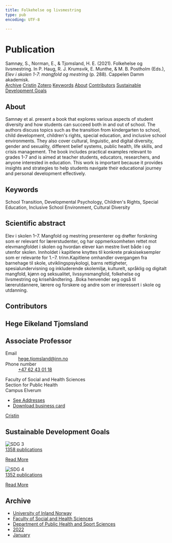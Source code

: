 ```yaml
---
title: Folkehelse og livsmestring
type: pub
encoding: UTF-8

---
```

<h1>Publication</h1>
<article id="csl-bib-container-Q8E4EK5R" class="csl-bib-container">
  <div class="csl-bib-body"> <div class="csl-entry">Samnøy, S., Norman, E., &#38; Tjomsland, H. E. (2021). Folkehelse og livsmestring. In P. Haug, R. J. Krumsvik, E. Munthe, &#38; M. B. Postholm (Eds.), <i>Elev i skolen 1-7: mangfold og mestring</i> (p. 288). Cappelen Damm akademisk.</div> </div>
  <div class="csl-bib-buttons">
    <a href="#taxonomy-article-Q8E4EK5R" alt="archive" class="csl-bib-button">Archive</a>
    <a href="https://app.cristin.no/results/show.jsf?id=1995659" alt="Cristin" class="csl-bib-button">Cristin</a>
    <a href="http://zotero.org/groups/5881554/items/Q8E4EK5R" alt="Zotero" class="csl-bib-button">Zotero</a>
    <a href="#keywords-article-Q8E4EK5R" alt="keywords" class="csl-bib-button">Keywords</a>
    <a href="#about-article-Q8E4EK5R" alt="about_pub" class="csl-bib-button">About</a>
    <a href="#contributors-article-Q8E4EK5R" alt="contributors" class="csl-bib-button">Contributors</a>
    <a href="#sdg-article-Q8E4EK5R" alt="sdg" class="csl-bib-button">Sustainable Development Goals</a>
  </div>
  <div id="csl-bib-meta-container-Q8E4EK5R"></div>
</article>
<div id="csl-bib-meta-Q8E4EK5R" class="csl-bib-meta">
  <article id="about-article-Q8E4EK5R" class="about_pub-article">
    <h1>About</h1>
    Samnøy et al. present a book that explores various aspects of student diversity and how students can succeed both in and out of school. The authors discuss topics such as the transition from kindergarten to school, child development, children's rights, special education, and inclusive school environments. They also cover cultural, linguistic, and digital diversity, gender and sexuality, different belief systems, public health, life skills, and crisis management. The book includes practical examples relevant to grades 1-7 and is aimed at teacher students, educators, researchers, and anyone interested in education. This work is important because it provides insights and strategies to help students navigate their educational journey and personal development effectively.
  </article>
  <article id="keywords-article-Q8E4EK5R" class="keywords-article">
    <h1>Keywords</h1>
    School Transition, Developmental Psychology, Children's Rights, Special Education, Inclusive School Environment, Cultural Diversity
  </article>
  <article id="abstract-article-Q8E4EK5R" class="abstract-article">
    <h1>Scientific abstract</h1>
    Elev i skolen 1–7. Mangfold og mestring presenterer og drøfter forskning som er relevant for lærerstudenter, og har oppmerksomheten rettet mot elevmangfoldet i skolen og hvordan elever kan mestre livet både i og utenfor skolen. Innholdet i kapitlene knyttes til konkrete praksiseksempler som er relevante for 1.–7. trinn.Kapitlene omhandler overgangen fra barnehage til skole, utviklingspsykologi, barns rettigheter, spesialundervisning og inkluderende skolemiljø, kulturelt, språklig og digitalt mangfold, kjønn og seksualitet, livssynsmangfold, folkehelse og livsmestring og krisehåndtering. .Boka henvender seg også til lærerutdannere, lærere og forskere og andre som er interessert i skole og utdanning.
  </article>
  <article id="contributors-article-Q8E4EK5R" class="contributors-article">
    <h1>Contributors</h1>
    <div class="personas"> <div class="vrtx-hinn-person-card"> <div class="photo"> <i class="lar la-user-circle missing-person"></i> </div> <div class="info"> <hgroup><h1>Hege Eikeland Tjomsland</h1> <h2>Associate Professor</h2> </hgroup><dl> <dt>Email</dt> <dd> <a href="mailto:hege.tjomsland@inn.no">hege.tjomsland@inn.no</a> </dd> <dt>Phone number</dt> <dd><a href="tel:+4762430118"> +47 62 43 01 18 </a></dd> </dl> <p> Faculty of Social and Health Sciences<br> Section for Public Health<br> Campus Elverum </p> <ul class="vrtx-hinn-links"> <li><a href="https://www.inn.no/english/find-an-employee/hege-tjomsland.html#vrtx-hinn-addresses">See Addresses</a></li> <li><a href="https://www.inn.no/english/find-an-employee/hege-tjomsland.html?vrtx=vcf">Download business card</a></li> </ul> </div> </div> <a href="https://app.cristin.no/persons/show.jsf?id=47214" alt="Cristin URL" class="personas-cristin">Cristin</a> </div>
  </article>
  <article id="sdg-article-Q8E4EK5R" class="sdg-article">
    <h1>Sustainable Development Goals</h1>
    <div class="sdg-container"><div id="sdg3" class="sdg">
        <img src="{{< params subfolder >}}images/sdg/sdg03_en.png" class="image" alt="SDG 3">
        <div class="sdg-overlay">
          <a href="{{< params subfolder >}}en/archive/?sdg=3#archive" class="sdg-publication-count"><span>1358</span> publications</a>
          <p><a href="https://sdgs.un.org/goals/goal3" class="sdg-read-more">Read More</a></p>
        </div>
      </div> <div id="sdg4" class="sdg">
        <img src="{{< params subfolder >}}images/sdg/sdg04_en.png" class="image" alt="SDG 4">
        <div class="sdg-overlay">
          <a href="{{< params subfolder >}}en/archive/?sdg=4#archive" class="sdg-publication-count"><span>1352</span> publications</a>
          <p><a href="https://sdgs.un.org/goals/goal4" class="sdg-read-more">Read More</a></p>
        </div>
      </div></div>
  </article>
  <article id="taxonomy-article-Q8E4EK5R" class="taxonomy-article">
    <h1>Archive</h1>
    <ul>
      <li><a href="{{< params subfolder >}}en/archive/?key=3DCRN523">University of Inland Norway</a></li>
      <li><a href="{{< params subfolder >}}en/archive/?key=IDKFS3MX">Faculty of Social and Health Sciences</a></li>
      <li><a href="{{< params subfolder >}}en/archive/?key=FJXE3Z8X">Department of Public Health and Sport Sciences</a></li>
      <li><a href="{{< params subfolder >}}en/archive/?key=P2L6JC54">2022</a></li>
      <li><a href="{{< params subfolder >}}en/archive/?key=7FAUTELE">January</a></li>
    </ul>
  </article>
</div>
